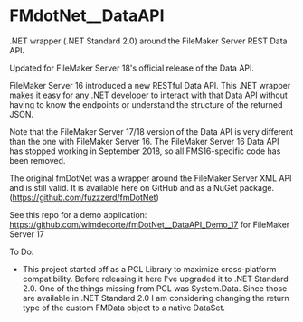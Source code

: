# FMdotNet__DataAPI


.NET wrapper (.NET Standard 2.0) around the FileMaker Server REST Data API.  

Updated for FileMaker Server 18's official release of the Data API.

FileMaker Server 16 introduced a new RESTful Data API.  This .NET wrapper makes it easy for any .NET developer to interact with that Data API without having to know the endpoints or understand the structure of the returned JSON.

Note that the FileMaker Server 17/18 version of the Data API is very different than the one with FileMaker Server 16.
The FileMaker Server 16 Data API has stopped working in September 2018, so all FMS16-specific code has been removed.

The original fmDotNet was a wrapper around the FileMaker Server XML API and is still valid.  It is available here on GitHub and as a NuGet package. (https://github.com/fuzzzerd/fmDotNet)

See this repo for a demo application: https://github.com/wimdecorte/fmDotNet__DataAPI_Demo_17 for FileMaker Server 17

To Do:
- This project started off as a PCL Library to maximize cross-platform compatibility.  Before releasing it here I've upgraded it to .NET Standard 2.0.  One of the things missing from PCL was System.Data.  Since those are available in .NET Standard 2.0 I am considering changing the return type of the custom FMData object to a native DataSet.
